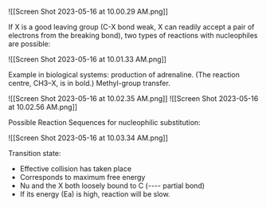 
![[Screen Shot 2023-05-16 at 10.00.29 AM.png]]

If X is a good leaving group (C-X bond weak, X can readily accept a pair of electrons from the breaking bond), two types of reactions with nucleophiles are possible:

![[Screen Shot 2023-05-16 at 10.01.33 AM.png]]

Example in biological systems: production of adrenaline. (The reaction centre, CH3–X, is in bold.) Methyl-group transfer.

![[Screen Shot 2023-05-16 at 10.02.35 AM.png]]
![[Screen Shot 2023-05-16 at 10.02.56 AM.png]]

Possible Reaction Sequences for nucleophilic substitution:

![[Screen Shot 2023-05-16 at 10.03.34 AM.png]]

Transition state: 
- Effective collision has taken place 
- Corresponds to maximum free energy 
- Nu and the X both loosely bound to C (---- partial bond) 
- If its energy (Ea) is high, reaction will be slow.